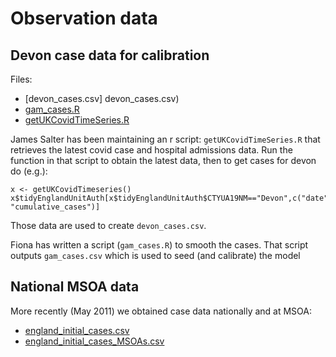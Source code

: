 # Observation data

## Devon case data for calibration

Files: 

 - [devon_cases.csv] devon_cases.csv)
 - [gam_cases.R](gam_cases.R)
 - [getUKCovidTimeSeries.R](getUKCovidTimeSeries.R)

James Salter has been maintaining an r script: `getUKCovidTimeSeries.R` that retrieves the latest covid case and hospital admissions data. Run the function in that script to obtain the latest data, then to get cases for devon do (e.g.):

```
x <- getUKCovidTimeseries()
x$tidyEnglandUnitAuth[x$tidyEnglandUnitAuth$CTYUA19NM=="Devon",c("date", "cumulative_cases")]
```

Those data are used to create `devon_cases.csv`.

Fiona has written a script (`gam_cases.R`) to smooth the cases. That script outputs `gam_cases.csv` which is used to seed (and calibrate) the model

## National MSOA data

More recently (May 2011) we obtained case data nationally and at MSOA:

 - [england_initial_cases.csv](england_initial_cases.csv)
 - [england_initial_cases_MSOAs.csv](england_initial_cases_MSOAs.csv)


